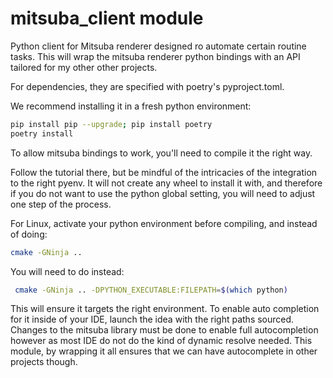 # mitsuba_client module

Python client for Mitsuba renderer designed ro automate certain routine tasks.
This will wrap the mitsuba renderer python bindings with an API tailored for my other other projects.

For dependencies, they are specified with poetry's pyproject.toml.

We recommend installing it in a fresh python environment:

``` bash
pip install pip --upgrade; pip install poetry
poetry install
```

To allow mitsuba bindings to work, you'll need to compile it the right way.

Follow the tutorial there, but be mindful of the intricacies of the integration to the right pyenv. It will not create any wheel to install it with, and therefore if you do not want to use the python global setting, you will need to adjust one step of the process.

For Linux, activate your python environment before compiling, and instead of doing:

``` bash
cmake -GNinja ..
```

You will need to do instead:

``` bash
 cmake -GNinja .. -DPYTHON_EXECUTABLE:FILEPATH=$(which python)
```

This will ensure it targets the right environment.
To enable auto completion for it inside of your IDE, launch the idea with the right paths sourced.
Changes to the mitsuba library must be done to enable full autocompletion however as most IDE do not do the kind of dynamic resolve needed.
This module, by wrapping it all ensures that we can have autocomplete in other projects though.
